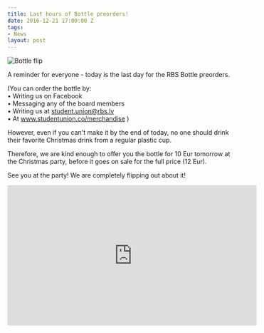 ```yaml
---
title: Last hours of Bottle preorders!
date: 2016-12-21 17:00:00 Z
tags:
- News
layout: post
---
```


![Bottle flip](/uploads/versions/bottle-flip---x----480-270x---.gif)

A reminder for everyone - today is the last day for the RBS Bottle preorders.

(You can order the bottle by:
<br>• Writing us on Facebook
<br>• Messaging any of the board members
<br>• Writing us at student.union@rbs.lv
<br>• At www.studentunion.co/merchandise )

However, even if you can't make it by the end of today, no one should drink their favorite Christmas drink from a regular plastic cup.

Therefore, we are kind enough to offer you the bottle for 10 Eur tomorrow at the Christmas party, before it goes on sale for the full price (12 Eur).

See you at the party! We are completely flipping out about it!

<iframe width="560" height="315" src="https://www.youtube.com/embed/fe4EK4HSPkI" frameborder="0" allowfullscreen></iframe>